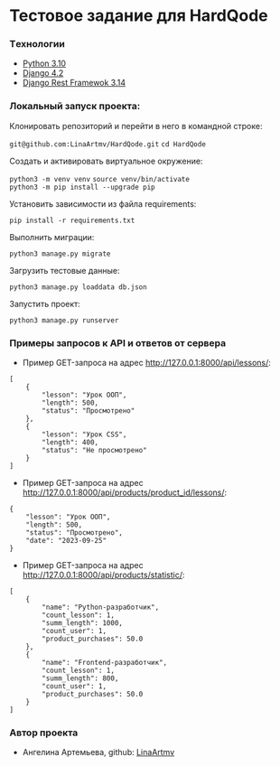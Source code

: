 # Тестовое задание для HardQode

### Tехнологии
- [Python 3.10](https://www.python.org/downloads/)
- [Django 4.2](https://www.djangoproject.com/)
- [Django Rest Framewok 3.14](https://www.django-rest-framework.org/)


### Локальный запуск проекта:

Клонировать репозиторий и перейти в него в командной строке:

``` git@github.com:LinaArtmv/HardQode.git ``` 
``` cd HardQode ``` 

Создать и активировать виртуальное окружение:

``` python3 -m venv venv ``` 
``` source venv/bin/activate ```     
``` python3 -m pip install --upgrade pip ``` 

Установить зависимости из файла requirements:

``` pip install -r requirements.txt ``` 

Выполнить миграции:

``` python3 manage.py migrate ```

Загрузить тестовые данные:

``` python3 manage.py loaddata db.json ```

Запустить проект:

``` python3 manage.py runserver ``` 


### Примеры запросов к API и ответов от сервера

- Пример GET-запроса на адрес http://127.0.0.1:8000/api/lessons/: 
```
[
    {
        "lesson": "Урок ООП",
        "length": 500,
        "status": "Просмотрено"
    },
    {
        "lesson": "Урок CSS",
        "length": 400,
        "status": "Не просмотрено"
    }
]
```

- Пример GET-запроса на адрес http://127.0.0.1:8000/api/products/product_id/lessons/:

```
{
    "lesson": "Урок ООП",
    "length": 500,
    "status": "Просмотрено",
    "date": "2023-09-25"
}
```

- Пример GET-запроса на адрес http://127.0.0.1:8000/api/products/statistic/: 
```
[
    {
        "name": "Python-разработчик",
        "count_lesson": 1,
        "summ_length": 1000,
        "count_user": 1,
        "product_purchases": 50.0
    },
    {
        "name": "Frontend-разработчик",
        "count_lesson": 1,
        "summ_length": 800,
        "count_user": 1,
        "product_purchases": 50.0
    }
]
```

### Автор проекта
- Ангелина Артемьева,
github: [LinaArtmv](https://github.com/LinaArtmv)